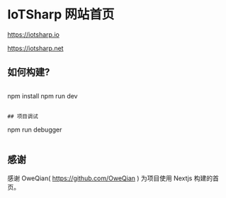 # IoTSharp 网站首页

  
  https://iotsharp.io 
  
  https://iotsharp.net
 
 
## 如何构建?

```bash
```
npm install
npm run dev
```

## 项目调试

```
npm run debugger
```
```
 
## 感谢
  
  感谢 OweQian( https://github.com/OweQian ) 为项目使用 Nextjs 构建的首页。 
